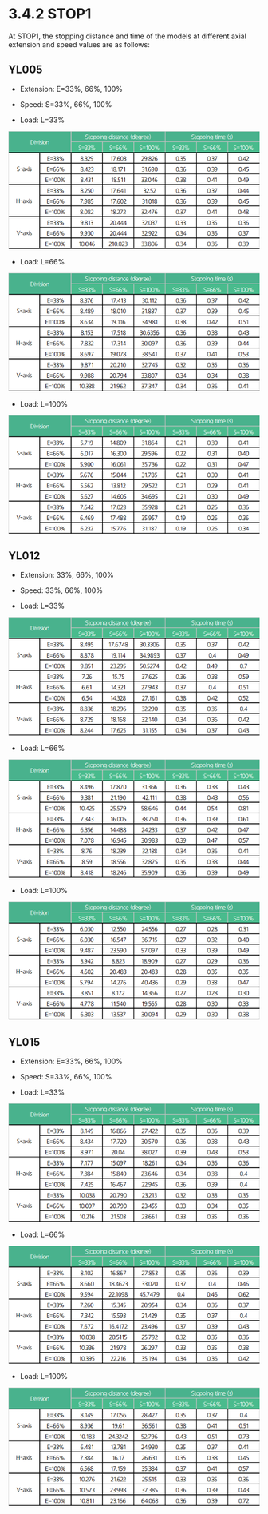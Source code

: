 # 3.4.2 STOP1

At STOP1, the stopping distance and time of the models at different axial extension and speed values are as follows:



## YL005

* Extension: E=33%, 66%, 100%

* Speed: S=33%, 66%, 100%

* Load: L=33%

![](../../.gitbook/assets/image%20%2831%29.png)

* Load: L=66%

![](../../.gitbook/assets/image%20%2824%29.png)

* Load: L=100%

![](../../.gitbook/assets/image%20%2828%29.png)

## YL012

* Extension: 33%, 66%, 100%

* Speed: 33%, 66%, 100%

* Load: L=33%

![](../../.gitbook/assets/image%20%2816%29.png)

* Load: L=66%

![](../../.gitbook/assets/image%20%2815%29.png)

* Load: L=100%

![](../../.gitbook/assets/image%20%289%29.png)

## YL015

* Extension: E=33%, 66%, 100%

* Speed: S=33%, 66%, 100%

* Load: L=33%

![](../../.gitbook/assets/image%20%2817%29.png)

* Load: L=66%

![](../../.gitbook/assets/image%20%2826%29.png)

* Load: L=100%

![](../../.gitbook/assets/image%20%287%29.png)

